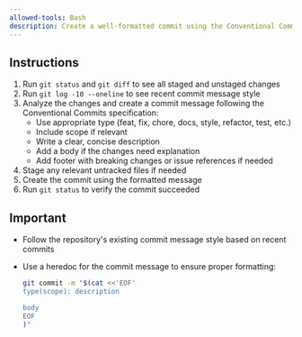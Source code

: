 ```yaml
---
allowed-tools: Bash
description: Create a well-formatted commit using the Conventional Commits specification.
---
```



## Instructions

1. Run `git status` and `git diff` to see all staged and unstaged changes
2. Run `git log -10 --oneline` to see recent commit message style
3. Analyze the changes and create a commit message following the Conventional Commits specification:
   - Use appropriate type (feat, fix, chore, docs, style, refactor, test, etc.)
   - Include scope if relevant
   - Write a clear, concise description
   - Add a body if the changes need explanation
   - Add footer with breaking changes or issue references if needed
4. Stage any relevant untracked files if needed
5. Create the commit using the formatted message
6. Run `git status` to verify the commit succeeded

## Important

- Follow the repository's existing commit message style based on recent commits
- Use a heredoc for the commit message to ensure proper formatting:

  ```bash
  git commit -m "$(cat <<'EOF'
  type(scope): description

  body
  EOF
  )"
  ```
